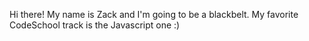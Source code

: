 Hi there!  My name is Zack and I'm going to be a blackbelt.  My favorite CodeSchool track is the Javascript one :)
